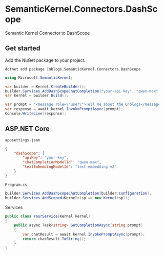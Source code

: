 # SemanticKernel.Connectors.DashScope
Semantic Kernel Connector to DashScope

## Get started
Add the NuGet package to your project.
```shell
dotnet add package Cnblogs.SemanticKernel.Connectors.DashScope
```

```cs
using Microsoft.SemanticKernel;

var builder = Kernel.CreateBuilder();
builder.Services.AddDashScopeChatCompletion("your-api-key", "qwen-max");
var kernel = builder.Build();

var prompt = "<message role=\"user\">Tell me about the Cnblogs</message>";
var response = await kernel.InvokePromptAsync(prompt);
Console.WriteLine(response);
```

## ASP.NET Core

`appsettings.json`

```json
{
    "dashScope": {
        "apiKey": "your-key",
        "chatCompletionModelId": "qwen-max",
        "textEmbeddingModelId": "text-embedding-v2"
    }
}
```

`Program.cs`
```csharp
builder.Services.AddDashScopeChatCompletion(builder.Configuration);
builder.Services.AddScoped<Kernel>(sp => new Kernel(sp));
```

Services

```csharp
public class YourService(Kernel kernel)
{
    public async Task<string> GetCompletionAsync(string prompt)
    {
        var chatResult = await kernel.InvokePromptAsync(prompt);
        return chatResult.ToString();
    }
}
```
